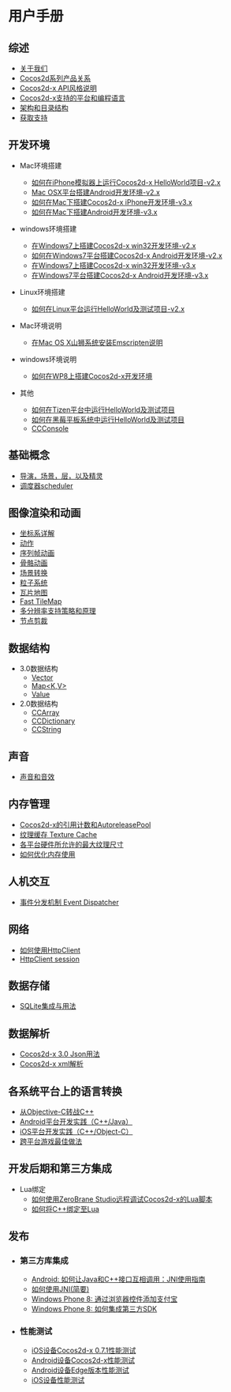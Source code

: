 # 用户手册
## 综述
- [关于我们](../../../manual/framework/native/v3/about/about-us/zh.md)
- [Cocos2d系列产品关系](../../../manual/framework/native/v3/about/relationships-in-cocos2d-family/zh.md)
- [Cocos2d-x API风格说明](../../../manual/framework/native/v3/easy-to-learn-api-style/zh.md)
- [Cocos2d-x支持的平台和编程语言](../../../manual/framework/native/v2/getting-started/supported-platforms-and-programming-languages/zh.md)
- [架构和目录结构](../../../manual/framework/native/v2/getting-started/architecture-and-directory-structure/zh.md)
- [获取支持](../../../manual/framework/native/v3/about/support/zh.md)

## 开发环境
- Mac环境搭建 
	- [如何在iPhone模拟器上运行Cocos2d-x HelloWorld项目-v2.x](../../../manual/framework/native/v2/getting-started/setting-up-development-environments/mac-osx-environment-setup/how-to-run-helloworld-of-cocos2d-x-on-iphone-emulator/zh.md)
	- [Mac OSX平台搭建Android开发环境-v2.x](../../../manual/framework/native/v2/getting-started/setting-up-development-environments/mac-osx-environment-setup/setting-up-android-development-environment-on-mac-osx/zh.md)
	- [如何在Mac下搭建Cocos2d-x iPhone开发环境-v3.x](../../../manual/framework/native/v3/getting-started/setting-up-development-environments-on-mac-with-xcode/zh.md)
	- [如何在Mac下搭建Android开发环境-v3.x](../../../manual/framework/native/v3/getting-started/setting-up-development-environments-on-mac-with-eclipse/zh.md )
- windows环境搭建
	- [在Windows7上搭建Cocos2d-x win32开发环境-v2.x](../../../manual/framework/native/v2/getting-started/setting-up-development-environments/windows-7-environment-setup/setup-win32-development-environment/zh.md)
	- [如何在Windows7平台搭建Cocos2d-x Android开发环境-v2.x](../../../manual/framework/native/v2/getting-started/setting-up-development-environments/windows-7-environment-setup/how-to-set-up-the-android-cocos2d-x-development-environment-on-windows7/zh.md)
	- [在Windows7上搭建Cocos2d-x win32开发环境-v3.x](../../../manual/framework/native/v3/getting-started/setting-up-development-environments-on-windows7-with-vs2013/zh.md)
	- [在Windows7平台搭建Cocos2d-x Android开发环境-v3.x](../../../manual/framework/native/v3/getting-started/setting-up-development-environments-on-windows7-with-eclipse/zh.md)
- Linux环境搭建
	- [如何在Linux平台运行HelloWorld及测试项目-v2.x](../../../manual/framework/native/v2/getting-started/setting-up-development-environments/linux-environment-setup/how-to-run-helloworld-and-tests-on-linux/zh.md)
		
- Mac环境说明
	- [在Mac OS X山狮系统安装Emscripten说明](../../../manual/framework/native/v2/getting-started/setting-up-development-environments/mac-osx-environment-setup/setup-emscripten-on-mac_osx-mountain-lion/zh.md)
- windows环境说明
	- [如何在WP8上搭建Cocos2d-x开发环境](../../../manual/framework/native/v2/getting-started/setting-up-development-environments/windows-8-metro-environment-setup/setup-the-cocos2d-x-for-android-in-windows-8-metro/zh.md)
- 其他
	- [如何在Tizen平台中运行HelloWorld及测试项目](../../../manual/framework/native/v2/getting-started/setting-up-development-environments/tizen-environment-setup/zh.md)
	- [如何在黑莓平板系统中运行HelloWorld及测试项目](../../../manual/framework/native/v2/getting-started/setting-up-development-environments/blackberry-environment-setup/how-to-run-helloworld-and-tests-on-blackberry-tablet-OS/zh.md)
	- [CCConsole](../../../manual/framework/native/v3/CCConsole/zh.md)

## 基础概念
- [导演，场景，层，以及精灵](../../../manual/framework/native/v3/basic-concepts/zh.md)
- [调度器scheduler](../../../manual/framework/native/v3/scheduler/zh.md)

## 图像渲染和动画
- [坐标系详解](../../../manual/framework/native/v3/coordinate-system/zh.md)
- [动作](../../../manual/framework/native/v3/action/zh.md)
- [序列帧动画](../../../manual/framework/native/v3/frame-animation/zh.md)
- [骨骼动画](../../../manual/framework/native/v3/spine/zh.md)
- [场景转换](../../../manual/framework/native/v3/transitions/zh.md)
- [粒子系统](../../../manual/framework/native/v3/particle-system/zh.md)
- [瓦片地图](../../../manual/framework/native/v3/tiled-map/zh.md)
- [Fast TileMap](../../../manual/framework/native/v3/fast-tilemap/zh.md)
- [多分辨率支持策略和原理](../../../manual/framework/native/v3/multi-resolution/zh.md)
- [节点剪裁](../../../manual/framework/native/v3/ClippingNode/zh.md)

## 数据结构
- 3.0数据结构
	- [Vector<T>](../../../manual/framework/native/v3/data-structure/vector/zh.md)
	- [Map<K,V>](../../../manual/framework/native/v3/data-structure/map/zh.md)
	- [Value](../../../manual/framework/native/v3/data-structure/value/zh.md)
- 2.0数据结构
	- [CCArray](../../../manual/framework/native/v2/basic-concepts/data-structure/array/zh.md)	
	- [CCDictionary](../../../manual/framework/native/v2/basic-concepts/data-structure/dictionary/zh.md)
	- [CCString](../../../manual/framework/native/v2/basic-concepts/data-structure/string/zh.md)

## 声音
- [声音和音效](../../../manual/framework/native/v3/audio-and-effect/zh.md)

## 内存管理
- [Cocos2d-x的引用计数和AutoreleasePool](../../../manual/framework/native/v2/memory/refcount-autoreleasepool/zh.md)
- [纹理缓存 Texture Cache](../../../manual/framework/native/v2/memory/texture-cache/zh.md)
- [各平台硬件所允许的最大纹理尺寸](../../../manual/framework/native/v2/memory/max-texture-size/zh.md)
- [如何优化内存使用](../../../manual/framework/native/v2/optimizations/how-to-optimise-memory-usage/zh.md)

## 人机交互
- [事件分发机制 Event Dispatcher](../../../manual/framework/native/v3/event-dispatcher/zh.md)

## 网络
- [如何使用HttpClient](../../../manual/framework/native/v3/httpclient/zh.md)
- [HttpClient session](../../../manual/framework/native/v3/httpclient-session/zh.md)

## 数据存储
- [SQLite集成与用法](../../../manual/framework/native/v3/sqlite/zh.md)

## 数据解析
- [Cocos2d-x 3.0 Json用法](../../../manual/framework/native/v3/json-parse/zh.md)
- [Cocos2d-x xml解析](../../../manual/framework/native/v3/xml-parse/zh.md)

## 各系统平台上的语言转换
- [从Objective-C转战C++](../../../manual/framework/native/v2/scripting-and-translating-between-programming-languages/for-c++-programmers/moving-from-objective-c-to-c++/zh.md)
- [Android平台开发实践（C++/Java）](../../../manual/framework/native/v2/scripting-and-translating-between-programming-languages/easy-ndk/how-to-work-on-android-C++-Java/zh.md)
- [iOS平台开发实践（C++/Object-C）](../../../manual/framework/native/v2/scripting-and-translating-between-programming-languages/easy-ndk/how-to-work-on-ios-C++-and-objective-c/zh.md)
- [跨平台游戏最佳做法](../../../manual/framework/native/v2/optimizations/best-practice-of-cross-platform-games/zh.md)
	    
## 开发后期和第三方集成
- Lua绑定
	- [如何使用ZeroBrane Studio远程调试Cocos2d-x的Lua脚本](../../../manual/framework/native/v2/lua/lua-remote-debug-via-zerobrane/zh.md)
	- [如何将C++绑定至Lua](../../../manual/framework/native/v2/scripting-and-translating-between-programming-languages/lua-binding/how-to-bind-c++-to-lua/zh.md)

## 发布
- ### 第三方库集成
	- [Android: 如何让Java和C++接口互相调用：JNI使用指南](../../../manual/framework/native/v2/sdk-integration/android-jni/zh.md)
	- [如何使用JNI(简要)](../../../manual/framework/native/v2/scripting-and-translating-between-programming-languages/for-c++-programmers/how-to-use-jni/zh.md)
	- [Windows Phone 8: 通过浏览器控件添加支付宝](../../../manual/framework/native/v2/sdk-integration/wp8-webbrowser/zh.md)
	- [Windows Phone 8: 如何集成第三方SDK](../../../manual/framework/native/v2/sdk-integration/wp8-thirdSDK/zh.md)

- ### 性能测试
	- [iOS设备Cocos2d-x 0.7.1性能测试](../../../manual/framework/native/v2/benchmark-reports/performace-test-of-cocos2d-x-071-on-iod-devices/zh.md)
	- [Android设备Cocos2d-x性能测试](../../../manual/framework/native/v2/benchmark-reports/performance-test-of-cocos2d-x-on-android-devices/zh.md)
	- [Android设备Edge版本性能测试](../../../manual/framework/native/v2/benchmark-reports/performance-test-of-edge-version-on-android-devices/zh.md)
	- [iOS设备性能测试](../../../manual/framework/native/v2/benchmark-reports/performance-test-of-edge-version-on-ios-devices/zh.md)
